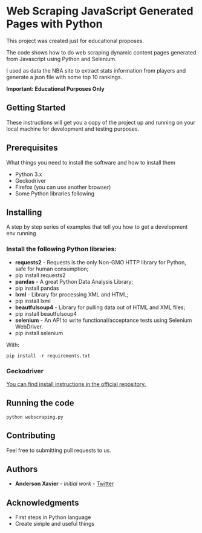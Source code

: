 # Web Scraping JavaScript Generated Pages with Python

This project was created just for educational proposes.

The code shows how to do web scraping dynamic content pages generated from Javascript using Python and Selenium.

I used as data the NBA site to extract stats information from players and generate a json file with some top 10 rankings. 

**Important: Educational Purposes Only**

## Getting Started

These instructions will get you a copy of the project up and running on your local machine for development and testing purposes.

## Prerequisites

What things you need to install the software and how to install them

* Python 3.x
* Geckodriver
* Firefox (you can use another browser)
* Some Python libraries following

## Installing

A step by step series of examples that tell you how to get a development env running

### Install the following Python libraries:

 * **requests2** - Requests is the only Non-GMO HTTP library for Python, safe for human consumption;
 * pip install requests2
 * **pandas** - A great Python Data Analysis Library;
 * pip install pandas
 * **lxml** - Library for processing XML and HTML;
 * pip install lxml
 * **beautfulsoup4** - Library for pulling data out of HTML and XML files;
 * pip install beautfulsoup4
 * **selenium** - An API to write functional/acceptance tests using Selenium WebDriver.
 * pip install selenium

With:
```
pip install -r requirements.txt
```

### Geckodriver 

[You can find install instructions in the official repository.](https://github.com/mozilla/geckodriver/releases)


## Running the code

```
python webscraping.py
```

## Contributing

Feel free to submitting pull requests to us.

## Authors

* **Anderson Xavier** - *Initial work* - [Twitter](https://github.com/andersonlx)


## Acknowledgments

* First steps in Python language
* Create simple and useful things
